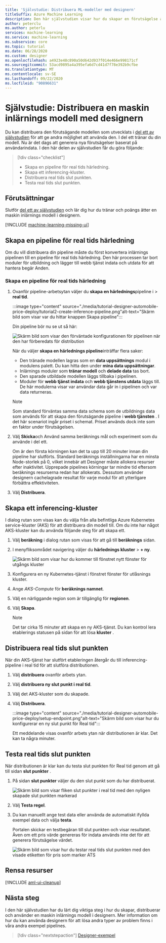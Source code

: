 ```yaml
---
title: 'Självstudie: Distribuera ML-modeller med designern'
titleSuffix: Azure Machine Learning
description: Den här självstudien visar hur du skapar en förutsägelse analys lösning i Azure Machine Learning designer. Träna, score och distribuera en maskin inlärnings modell med hjälp av dra-och-släpp-moduler.
author: peterclu
ms.author: peterlu
services: machine-learning
ms.service: machine-learning
ms.subservice: core
ms.topic: tutorial
ms.date: 06/28/2020
ms.custom: designer
ms.openlocfilehash: a4923e48c890a50d642d937f014e466e998171cf
ms.sourcegitcommit: 53acd9895a4a395efa6d7cd41d7f78e392b9cfbe
ms.translationtype: MT
ms.contentlocale: sv-SE
ms.lasthandoff: 09/22/2020
ms.locfileid: "90896631"
---
```

# <a name="tutorial-deploy-a-machine-learning-model-with-the-designer"></a>Självstudie: Distribuera en maskin inlärnings modell med designern


Du kan distribuera den förutsägande modellen som utvecklats i [del ett av självstudien](tutorial-designer-automobile-price-train-score.md) för att ge andra möjlighet att använda den. I del ett tränar du din modell. Nu är det dags att generera nya förutsägelser baserat på användarindata. I den här delen av självstudien får du göra följande:

> [!div class="checklist"]
> * Skapa en pipeline för real tids härledning.
> * Skapa ett inferencing-kluster.
> * Distribuera real tids slut punkten.
> * Testa real tids slut punkten.

## <a name="prerequisites"></a>Förutsättningar

Slutför [del ett av självstudien](tutorial-designer-automobile-price-train-score.md) och lär dig hur du tränar och poängs ätter en maskin inlärnings modell i designern.

[!INCLUDE [machine-learning-missing-ui](../../includes/machine-learning-missing-ui.md)]

## <a name="create-a-real-time-inference-pipeline"></a>Skapa en pipeline för real tids härledning

Om du vill distribuera din pipeline måste du först konvertera inlärnings pipelinen till en pipeline för real tids härledning. Den här processen tar bort moduler för utbildning och lägger till webb tjänst indata och utdata för att hantera begär Anden.

### <a name="create-a-real-time-inference-pipeline"></a>Skapa en pipeline för real tids härledning

1. Ovanför pipeline-arbetsytan väljer du **skapa en härlednings**pipeline i  >  **real tid**.

    :::image type="content" source="./media/tutorial-designer-automobile-price-deploy/tutorial2-create-inference-pipeline.png"alt-text="Skärm bild som visar var du hittar knappen Skapa pipeline":::

    Din pipeline bör nu se ut så här: 

   ![Skärm bild som visar den förväntade konfigurationen för pipelinen när den har förberedats för distribution](./media/tutorial-designer-automobile-price-deploy/real-time-inference-pipeline.png)

    När du väljer **skapa en härlednings pipeline**inträffar flera saker:
    
    * Den tränade modellen lagras som en **data uppsättnings** modul i modulens palett. Du kan hitta den under **mina data uppsättningar**.
    * Inlärnings moduler som **tränar modell** och **delade data** tas bort.
    * Den sparade utbildade modellen läggs tillbaka i pipelinen.
    * Moduler för **webb tjänst indata** och **webb tjänstens utdata** läggs till. De här modulerna visar var användar data går in i pipelinen och var data returneras.

    > [!NOTE]
    > Som standard förväntas samma data schema som de utbildnings data som används för att skapa den förutsägande pipeline i **webb tjänsten** . I det här scenariot ingår priset i schemat. Priset används dock inte som en faktor under förutsägelsen.
    >

1. Välj **Skicka**och Använd samma beräknings mål och experiment som du använde i del ett.

    Om är den första körningen kan det ta upp till 20 minuter innan din pipeline har slutförts. Standard beräknings inställningarna har en minsta Node-storlek på 0, vilket innebär att Designer måste allokera resurser efter inaktivitet. Upprepade pipelines körningar tar mindre tid eftersom beräknings resurserna redan har allokerats. Dessutom använder designern cachelagrade resultat för varje modul för att ytterligare förbättra effektiviteten.

1. Välj **Distribuera**.

## <a name="create-an-inferencing-cluster"></a>Skapa ett inferencing-kluster

I dialog rutan som visas kan du välja från alla befintliga Azure Kubernetes service-kluster (AKS) för att distribuera din modell till. Om du inte har något AKS-kluster kan du använda följande steg för att skapa ett.

1. Välj **beräkning** i dialog rutan som visas för att gå till **beräknings** sidan.

1. I menyfliksområdet navigering väljer du **härlednings kluster**  >  **+ ny**.

    ![Skärm bild som visar hur du kommer till fönstret nytt fönster för utgångs kluster](./media/tutorial-designer-automobile-price-deploy/new-inference-cluster.png)
   
1. Konfigurera en ny Kubernetes-tjänst i fönstret fönster för utlåsnings kluster.

1. Ange *AKS-Compute* för **beräknings namnet**.
    
1. Välj en närliggande region som är tillgänglig för **regionen**.

1. Välj **Skapa**.

    > [!NOTE]
    > Det tar cirka 15 minuter att skapa en ny AKS-tjänst. Du kan kontrol lera etablerings statusen på sidan för att lösa **kluster** .
    >

## <a name="deploy-the-real-time-endpoint"></a>Distribuera real tids slut punkten

När din AKS-tjänst har slutfört etableringen återgår du till inferencing-pipeline i real tid för att slutföra distributionen.

1. Välj **distribuera** ovanför arbets ytan.

1. Välj **distribuera ny slut punkt i real tid**. 

1. Välj det AKS-kluster som du skapade.

1. Välj **Distribuera**.
    
    :::image type="content" source="./media/tutorial-designer-automobile-price-deploy/setup-endpoint.png"alt-text="Skärm bild som visar hur du konfigurerar en ny slut punkt för Real tid":::

    Ett meddelande visas ovanför arbets ytan när distributionen är klar. Det kan ta några minuter.

## <a name="test-the-real-time-endpoint"></a>Testa real tids slut punkten

När distributionen är klar kan du testa slut punkten för Real tid genom att gå till sidan **slut punkter** .

1. På sidan **slut punkter** väljer du den slut punkt som du har distribuerat.

    ![Skärm bild som visar fliken slut punkter i real tid med den nyligen skapade slut punkten markerad](./media/tutorial-designer-automobile-price-deploy/endpoints.png)

1. Välj **Testa regel**.

1. Du kan manuellt ange test data eller använda de automatiskt ifyllda exempel data och välja **testa**.

    Portalen skickar en testbegäran till slut punkten och visar resultatet. Även om ett pris värde genereras för indata används inte det för att generera förutsägelse värdet.

    ![Skärm bild som visar hur du testar real tids slut punkten med den visade etiketten för pris som marker ATS](./media/tutorial-designer-automobile-price-deploy/test-endpoint.png)

## <a name="clean-up-resources"></a>Rensa resurser

[!INCLUDE [aml-ui-cleanup](../../includes/aml-ui-cleanup.md)]

## <a name="next-steps"></a>Nästa steg

I den här självstudien har du lärt dig viktiga steg i hur du skapar, distribuerar och använder en maskin inlärnings modell i designern. Mer information om hur du kan använda designern för att lösa andra typer av problem finns i våra andra exempel pipelines.

> [!div class="nextstepaction"]
> [Designer-exempel](samples-designer.md)

